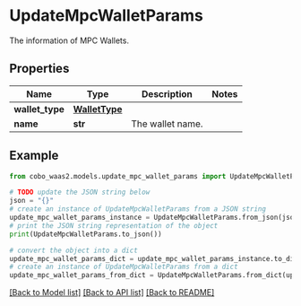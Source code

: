 # UpdateMpcWalletParams

The information of MPC Wallets.

## Properties

Name | Type | Description | Notes
------------ | ------------- | ------------- | -------------
**wallet_type** | [**WalletType**](WalletType.md) |  | 
**name** | **str** | The wallet name. | 

## Example

```python
from cobo_waas2.models.update_mpc_wallet_params import UpdateMpcWalletParams

# TODO update the JSON string below
json = "{}"
# create an instance of UpdateMpcWalletParams from a JSON string
update_mpc_wallet_params_instance = UpdateMpcWalletParams.from_json(json)
# print the JSON string representation of the object
print(UpdateMpcWalletParams.to_json())

# convert the object into a dict
update_mpc_wallet_params_dict = update_mpc_wallet_params_instance.to_dict()
# create an instance of UpdateMpcWalletParams from a dict
update_mpc_wallet_params_from_dict = UpdateMpcWalletParams.from_dict(update_mpc_wallet_params_dict)
```
[[Back to Model list]](../README.md#documentation-for-models) [[Back to API list]](../README.md#documentation-for-api-endpoints) [[Back to README]](../README.md)


